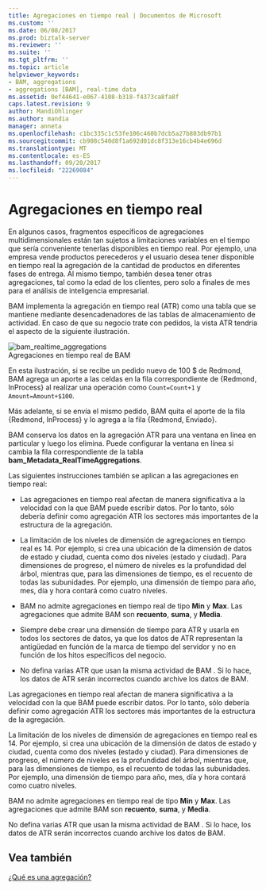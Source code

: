 ```yaml
---
title: Agregaciones en tiempo real | Documentos de Microsoft
ms.custom: ''
ms.date: 06/08/2017
ms.prod: biztalk-server
ms.reviewer: ''
ms.suite: ''
ms.tgt_pltfrm: ''
ms.topic: article
helpviewer_keywords:
- BAM, aggregations
- aggregations [BAM], real-time data
ms.assetid: 0ef44641-e067-4108-b318-f4373ca8fa8f
caps.latest.revision: 9
author: MandiOhlinger
ms.author: mandia
manager: anneta
ms.openlocfilehash: c1bc335c1c53fe106c460b7dcb5a27b803db97b1
ms.sourcegitcommit: cb908c540d8f1a692d01dc8f313e16cb4b4e696d
ms.translationtype: MT
ms.contentlocale: es-ES
ms.lasthandoff: 09/20/2017
ms.locfileid: "22269084"
---
```

# <a name="real-time-aggregations"></a>Agregaciones en tiempo real
En algunos casos, fragmentos específicos de agregaciones multidimensionales están tan sujetos a limitaciones variables en el tiempo que sería conveniente tenerlas disponibles en tiempo real. Por ejemplo, una empresa vende productos perecederos y el usuario desea tener disponible en tiempo real la agregación de la cantidad de productos en diferentes fases de entrega. Al mismo tiempo, también desea tener otras agregaciones, tal como la edad de los clientes, pero solo a finales de mes para el análisis de inteligencia empresarial.  
  
 BAM implementa la agregación en tiempo real (ATR) como una tabla que se mantiene mediante desencadenadores de las tablas de almacenamiento de actividad. En caso de que su negocio trate con pedidos, la vista ATR tendría el aspecto de la siguiente ilustración.  
  
 ![](../core/media/bam-realtime-aggregations.gif "bam_realtime_aggregations")  
Agregaciones en tiempo real de BAM  
  
 En esta ilustración, si se recibe un pedido nuevo de 100 $ de Redmond, BAM agrega un aporte a las celdas en la fila correspondiente de {Redmond, InProcess} al realizar una operación como `Count=Count+1` y `Amount=Amount+$100`.  
  
 Más adelante, si se envía el mismo pedido, BAM quita el aporte de la fila {Redmond, InProcess} y lo agrega a la fila {Redmond, Enviado}.  
  
 BAM conserva los datos en la agregación ATR para una ventana en línea en particular y luego los elimina. Puede configurar la ventana en línea si cambia la fila correspondiente de la tabla **bam_Metadata_RealTimeAggregations**.  
  
 Las siguientes instrucciones también se aplican a las agregaciones en tiempo real:  
  
-   Las agregaciones en tiempo real afectan de manera significativa a la velocidad con la que BAM puede escribir datos. Por lo tanto, sólo debería definir como agregación ATR los sectores más importantes de la estructura de la agregación.  
  
-   La limitación de los niveles de dimensión de agregaciones en tiempo real es 14. Por ejemplo, si crea una ubicación de la dimensión de datos de estado y ciudad, cuenta como dos niveles (estado y ciudad). Para dimensiones de progreso, el número de niveles es la profundidad del árbol, mientras que, para las dimensiones de tiempo, es el recuento de todas las subunidades. Por ejemplo, una dimensión de tiempo para año, mes, día y hora contará como cuatro niveles.  
  
-   BAM no admite agregaciones en tiempo real de tipo **Min** y **Max**. Las agregaciones que admite BAM son **recuento**, **suma**, y **Media**.  
  
-   Siempre debe crear una dimensión de tiempo para ATR y usarla en todos los sectores de datos, ya que los datos de ATR representan la antigüedad en función de la marca de tiempo del servidor y no en función de los hitos específicos del negocio.  
  
-   No defina varias ATR que usan la misma actividad de BAM . Si lo hace, los datos de ATR serán incorrectos cuando archive los datos de BAM.  
  
 Las agregaciones en tiempo real afectan de manera significativa a la velocidad con la que BAM puede escribir datos. Por lo tanto, sólo debería definir como agregación ATR los sectores más importantes de la estructura de la agregación.  
  
 La limitación de los niveles de dimensión de agregaciones en tiempo real es 14. Por ejemplo, si crea una ubicación de la dimensión de datos de estado y ciudad, cuenta como dos niveles (estado y ciudad). Para dimensiones de progreso, el número de niveles es la profundidad del árbol, mientras que, para las dimensiones de tiempo, es el recuento de todas las subunidades. Por ejemplo, una dimensión de tiempo para año, mes, día y hora contará como cuatro niveles.  
  
 BAM no admite agregaciones en tiempo real de tipo **Min** y **Max**. Las agregaciones que admite BAM son **recuento**, **suma**, y **Media**.  
  
 No defina varias ATR que usan la misma actividad de BAM . Si lo hace, los datos de ATR serán incorrectos cuando archive los datos de BAM.  
  
## <a name="see-also"></a>Vea también  
 [¿Qué es una agregación?](../core/what-is-an-aggregation.md)